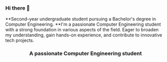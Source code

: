 ### Hi there 👋
**Second-year undergraduate student pursuing a Bachelor's degree in Computer Engineering.
**I'm a passionate Computer Engineering student with a strong foundation in various aspects of the field. Eager to broaden my understanding, gain hands-on experience, and contribute to innovative tech projects.
<h3 align="center">A passionate Computer Engineering student</h3>
